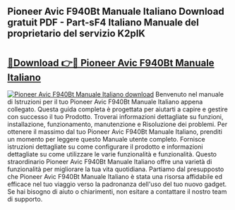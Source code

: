 ## Pioneer Avic F940Bt Manuale Italiano Download gratuit PDF - Part-sF4 Italiano Manuale del proprietario del servizio K2pIK

# <h2><a href="http://dfb6sv5.blite.top/?on=Pioneer+Avic+F940Bt+Manuale+Italiano">🔗Download 👉🔴 Pioneer Avic F940Bt Manuale Italiano</a></h2>

[![Pioneer Avic F940Bt Manuale Italiano download](https://i.imgur.com/lujVjoI.png)](http://dfb6sv5.blite.top/?on=Pioneer+Avic+F940Bt+Manuale+Italiano)
Benvenuto nel manuale di Istruzioni per il tuo Pioneer Avic F940Bt Manuale Italiano appena collegato. Questa guida completa è progettata per aiutarti a capire e gestire con successo il tuo Prodotto. Troverai informazioni dettagliate su funzioni, installazione, funzionamento, manutenzione e Risoluzione dei problemi. Per ottenere il massimo dal tuo Pioneer Avic F940Bt Manuale Italiano, prenditi un momento per leggere questo Manuale utente completo. Fornisce istruzioni dettagliate su come configurare il prodotto e informazioni dettagliate su come utilizzare le varie funzionalità e funzionalità. Questo straordinario Pioneer Avic F940Bt Manuale Italiano offre una varietà di funzionalità per migliorare la tua vita quotidiana. Partiamo dal presupposto che Pioneer Avic F940Bt Manuale Italiano è stata una risorsa affidabile ed efficace nel tuo viaggio verso la padronanza dell'uso del tuo nuovo gadget. Se hai bisogno di aiuto o chiarimenti, non esitare a contattare il nostro team di supporto.
